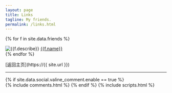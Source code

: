 ```yaml
---
layout: page
title: Links
tagline: My friends.
permalink: /links.html
---
```



{% for f in site.data.friends %}
<div class="link-chip">
 <img alt="{{f.describe}}" src="{{f.image}}" class="link-chip-icon">
 <a title="{{f.describe}}" target="_blank" class="link-chip-title" href="{{f.url}}">{{f.name}}</a>
</div>
{% endfor %}

[返回主页](https://{{ site.url }})

<hr/>
  {% if site.data.social.valine_comment.enable  == true %}
  <script src="//unpkg.com/leancloud-storage@3/dist/av-min.js"></script>
  <script src="//unpkg.com/valine/dist/Valine.min.js"></script>
  <div id="comments"></div>
  {% include comments.html %}
  {% endif %}
  {% include scripts.html %}
